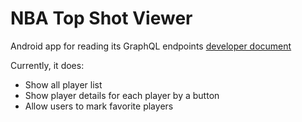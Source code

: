 # NBA Top Shot Viewer

Android app for reading its GraphQL endpoints [developer document](https://developers.nbatopshot.com/docs/GraphQL/)

Currently, it does:
+ Show all player list
+ Show player details for each player by a button
+ Allow users to mark favorite players
